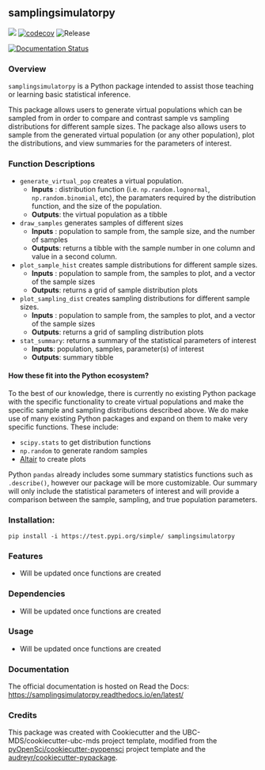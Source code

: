 ## samplingsimulatorpy 

![](https://github.com/tguo9/samplingsimulatorpy/workflows/build/badge.svg) [![codecov](https://codecov.io/gh/tguo9/samplingsimulatorpy/branch/master/graph/badge.svg)](https://codecov.io/gh/tguo9/samplingsimulatorpy) ![Release](https://github.com/tguo9/samplingsimulatorpy/workflows/Release/badge.svg)

[![Documentation Status](https://readthedocs.org/projects/samplingsimulatorpy/badge/?version=latest)](https://samplingsimulatorpy.readthedocs.io/en/latest/?badge=latest)

### Overview

`samplingsimulatorpy` is a Python package intended to assist those teaching or learning basic statistical inference.

This package allows users to generate virtual populations which can be sampled from in order to compare and contrast sample vs sampling distributions for different sample sizes.  The package also allows users to sample from the generated virtual population (or any other population), plot the distributions, and view summaries for the parameters of interest.


### Function Descriptions

- `generate_virtual_pop` creates a virtual population.
    - **Inputs** : distribution function (i.e. `np.random.lognormal`, `np.random.binomial`, etc), the paramaters required by the distribution function, and the size of the population.
    - **Outputs**: the virtual population as a tibble
- `draw_samples` generates samples of different sizes
    - **Inputs** : population to sample from, the sample size, and the number of samples
    - **Outputs**: returns a tibble with the sample number in one column and value in a second column.
- `plot_sample_hist` creates sample distributions for different sample sizes.
    - **Inputs** : population to sample from, the samples to plot, and a vector of the sample sizes
    - **Outputs**: returns a grid of sample distribution plots
- `plot_sampling_dist` creates sampling distributions for different sample sizes.
    - **Inputs** : population to sample from, the samples to plot, and a vector of the sample sizes
    - **Outputs**: returns a grid of sampling distribution plots
- `stat_summary`: returns a summary of the statistical parameters of interest
    - **Inputs**: population, samples, parameter(s) of interest
    - **Outputs**: summary tibble


#### How these fit into the Python ecosystem?

To the best of our knowledge, there is currently no existing Python package with the specific functionality to create virtual populations and make the specific sample and sampling distributions described above. We do make use of many existing Python packages and expand on them to make very specific functions. These include:
 - `scipy.stats` to get distribution functions
 - `np.random` to generate random samples
 - [Altair](https://altair-viz.github.io/) to create plots

 Python `pandas` already includes some summary statistics functions such as `.describe()`, however our package will be more customizable.  Our summary will only include the statistical parameters of interest and will provide a comparison between the sample, sampling, and true population parameters.


### Installation:

```
pip install -i https://test.pypi.org/simple/ samplingsimulatorpy
```

### Features
- Will be updated once functions are created

### Dependencies

- Will be updated once functions are created

### Usage

- Will be updated once functions are created

### Documentation
The official documentation is hosted on Read the Docs: <https://samplingsimulatorpy.readthedocs.io/en/latest/>

### Credits
This package was created with Cookiecutter and the UBC-MDS/cookiecutter-ubc-mds project template, modified from the [pyOpenSci/cookiecutter-pyopensci](https://github.com/pyOpenSci/cookiecutter-pyopensci) project template and the [audreyr/cookiecutter-pypackage](https://github.com/audreyr/cookiecutter-pypackage).
